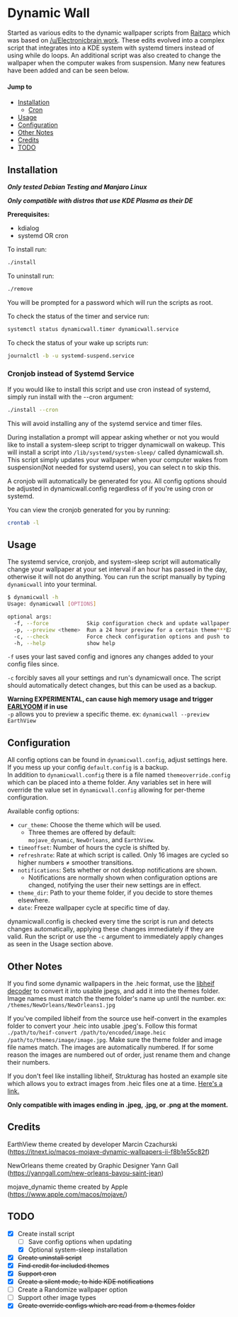 # Dynamic Wall

Started as various edits to the dynamic wallpaper scripts from [Raitaro](https://gitlab.com/RaitaroH/dynamic-wall) which was based on [/u/Electronicbrain work](https://www.reddit.com/r/unixporn/comments/a7mga5/plasma_a_clone_of_macos_mojaves_dynamic_wallpaper/). These edits evolved into a complex script that integrates into a KDE system with systemd timers instead of using while do loops. An additional script was also created to change the wallpaper when the computer wakes from suspension. Many new features have been added and can be seen below.

#### Jump to
-   [Installation](#installation)
    -   [Cron](#cronjob-instead-of-systemd-service)
-   [Usage](#usage)
-   [Configuration](#configuration)
-   [Other Notes](#other-notes)
-   [Credits](#credits)
-   [TODO](#todo)

## Installation  
***Only tested Debian Testing and Manjaro Linux***

***Only compatible with distros that use KDE Plasma as their DE***

**Prerequisites:**
*   kdialog
*   systemd OR cron

To install run:
```sh
./install
```

To uninstall run:
```sh
./remove
```
You will be prompted for a password which will run the scripts as root.

To check the status of the timer and service run:
```sh
systemctl status dynamicwall.timer dynamicwall.service
```

To check the status of your wake up scripts run:
```sh
journalctl -b -u systemd-suspend.service
```

### Cronjob instead of Systemd Service

If you would like to install this script and use cron instead of systemd, simply run install with the --cron argument:
```sh
./install --cron
```

This will avoid installing any of the systemd service and timer files.

During installation a prompt will appear asking whether or not you would like to install a system-sleep script to trigger dynamicwall on wakeup. This will install a script into `/lib/systemd/system-sleep/` called dynamicwall.sh. This script simply updates your wallpaper when your computer wakes from suspension(Not needed for systemd users), you can select n to skip this.

A cronjob will automatically be generated for you. All config options should be adjusted in dynamicwall.config regardless of if you're using cron or systemd.

You can view the cronjob generated for you by running:
```sh
crontab -l
```

## Usage
The systemd service, cronjob, and system-sleep script will automatically change your wallpaper at your set interval if an hour has passed in the day, otherwise it will not do anything. You can run the script manually by typing `dynamicwall` into your terminal.

```sh
$ dynamicwall -h
Usage: dynamicwall [OPTIONS]

optional args:
  -f, --force            Skip configuration check and update wallpaper immediately
  -p, --preview <theme>  Run a 24 hour preview for a certain theme***EXPERIMENTAL***
  -c, --check            Force check configuration options and push to script
  -h, --help             show help
```

`-f` uses your last saved config and ignores any changes added to your config files since.

`-c` forcibly saves all your settings and run's dynamicwall once. The script should automatically detect changes, but this can be used as a backup.

**Warning EXPERIMENTAL, can cause high memory usage and trigger [EARLYOOM](https://github.com/rfjakob/earlyoom) if in use**  
`-p` allows you to preview a specific theme. ex: `dynamicwall --preview EarthView`

## Configuration
All config options can be found in `dynamicwall.config`, adjust settings here. If you mess up your config `default.config` is a backup.<br/>In addition to `dynamicwall.config` there is a file named `themeoverride.config` which can be placed into a theme folder. Any variables set in here will override the value set in `dynamicwall.config` allowing for per-theme configuration.

Available config options:
*   `cur_theme`: Choose the theme which will be used.
    -   Three themes are offered by default:<br/>`mojave_dynamic`, `NewOrleans`, and `EarthView`.
*   `timeoffset`: Number of hours the cycle is shifted by.
*   `refreshrate`: Rate at which script is called. Only 16 images are cycled so higher numbers ≠ smoother transitions.
*   `notifications`: Sets whether or not desktop notifications are shown.
    -   Notifications are normally shown when configuration options are changed, notifying the user their new settings are in effect.
*   `theme_dir`: Path to your theme folder, if you decide to store themes elsewhere.
*   `date`: Freeze wallpaper cycle at specific time of day.

dynamicwall.config is checked every time the script is run and detects changes automatically, applying these changes immediately if they are valid. Run the script or use the `-c` argument to immediately apply changes as seen in the Usage section above.

## Other Notes

If you find some dynamic wallpapers in the .heic format, use the [libheif decoder](https://github.com/strukturag/libheif) to convert it into usable jpegs, and add it into the themes folder. Image names must match the theme folder's name up until the number. ex: `/themes/NewOrleans/NewOrleans1.jpg`

If you've compiled libheif from the source use heif-convert in the examples folder to convert your .heic into usable .jpeg's. Follow this format `./path/to/heif-convert /path/to/encoded/image.heic /path/to/themes/image/image.jpg`. Make sure the theme folder and image file names match. The images are automatically numbered. If for some reason the images are numbered out of order, just rename them and change their numbers.

If you don't feel like installing libheif, Strukturag has hosted an example site which allows you to extract images from .heic files one at a time. [Here's a link.](https://strukturag.github.io/libheif/)

**Only compatible with images ending in .jpeg, .jpg, or .png at the moment.**

## Credits
EarthView theme created by developer Marcin Czachurski (<https://itnext.io/macos-mojave-dynamic-wallpapers-ii-f8b1e55c82f>)

NewOrleans theme created by Graphic Designer Yann Gall (<https://yanngall.com/new-orleans-bayou-saint-jean>)

mojave_dynamic theme created by Apple (<https://www.apple.com/macos/mojave/>)

## TODO
-   [x]  Create install script
    -   [ ]  Save config options when updating
    -   [x]  Optional system-sleep installation
-   [x]  <s>Create uninstall script</s>
-   [x]  <s>Find credit for included themes</s>
-   [x]  <s>Support cron</s>
-   [x]  <s>Create a silent mode, to hide KDE notifications</s>
-   [ ]  Create a Randomize wallpaper option
-   [ ]  Support other image types
-   [x]  <s>Create override configs which are read from a themes folder</s>
